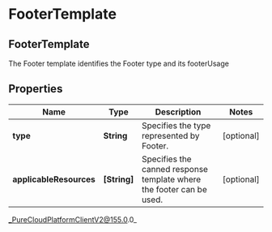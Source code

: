 # FooterTemplate

## FooterTemplate
The Footer template identifies the Footer type and its footerUsage

## Properties

|Name | Type | Description | Notes|
|------------ | ------------- | ------------- | -------------|
| **type** | **String** | Specifies the type represented by Footer. | [optional] |
| **applicableResources** | **[String]** | Specifies the canned response template where the footer can be used. | [optional] |



_PureCloudPlatformClientV2@155.0.0_
